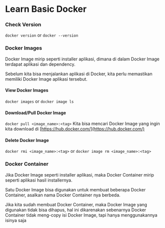 # Learn Basic Docker

### Check Version

`docker version` or `docker --version`

### Docker Images
Docker Image mirip seperti installer aplikasi, dimana di dalam Docker Image terdapat aplikasi dan dependency. 

Sebelum kita bisa menjalankan aplikasi di Docker, kita perlu memastikan memiliki Docker Image aplikasi tersebut.

#### View Docker Images
`docker images` or `docker image ls`

#### Download/Pull Docker Image
`docker pull <image_name>:<tag>`
Kita bisa mencari Docker Image yang ingin kita download di [https://hub.docker.com/](https://hub.docker.com/)

#### Delete Docker Image
`docker rmi <image_name>:<tag>` or `docker image rm <image_name>:<tag>`

### Docker Container
Jika Docker Image seperti installer aplikasi, maka Docker Container mirip seperti aplikasi hasil installernya. 

Satu Docker Image bisa digunakan untuk membuat beberapa Docker Container, asalkan nama Docker Container nya berbeda.

Jika kita sudah membuat Docker Container, maka Docker Image yang digunakan tidak bisa dihapus, hal ini dikarenakan sebenarnya Docker Container tidak meng-copy isi Docker Image, tapi hanya menggunakannya isinya saja

